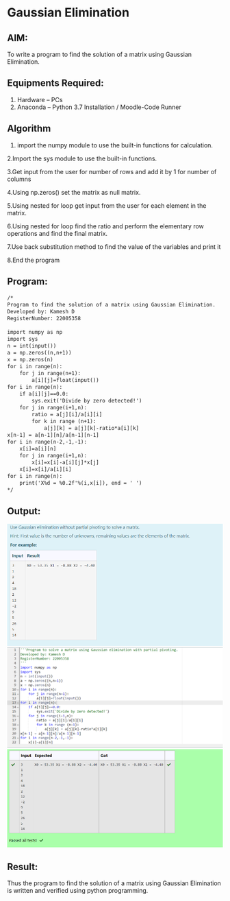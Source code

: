 # Gaussian Elimination

## AIM:
To write a program to find the solution of a matrix using Gaussian Elimination.

## Equipments Required:
1. Hardware – PCs
2. Anaconda – Python 3.7 Installation / Moodle-Code Runner

## Algorithm
1. import the numpy module to use the built-in functions for calculation.

2.Import the sys module to use the built-in functions.

3.Get input from the user for number of rows and add it by 1 for number of columns

4.Using np.zeros() set the matrix as null matrix.

5.Using nested for loop get input from the user for each element in the matrix.

6.Using nested for loop find the ratio and perform the elementary row operations and find the final matrix.

7.Use back substitution method to find the value of the variables and print it

8.End the program


## Program:
```
/*
Program to find the solution of a matrix using Gaussian Elimination.
Developed by: Kamesh D
RegisterNumber: 22005358

import numpy as np
import sys
n = int(input())
a = np.zeros((n,n+1))
x = np.zeros(n)
for i in range(n):
    for j in range(n+1):
        a[i][j]=float(input())
for i in range(n):
    if a[i][j]==0.0:
        sys.exit('Divide by zero detected!')
    for j in range(i+1,n):
        ratio = a[j][i]/a[i][i]
        for k in range (n+1):
            a[j][k] = a[j][k]-ratio*a[i][k]
x[n-1] = a[n-1][n]/a[n-1][n-1]
for i in range(n-2,-1,-1):
    x[i]=a[i][n]
    for j in range(i+1,n):
        x[i]=x[i]-a[i][j]*x[j]
    x[i]=x[i]/a[i][i]
for i in range(n):
    print('X%d = %0.2f'%(i,x[i]), end = ' ')
*/
```

## Output:
![](/Screenshot%202023-01-24%20001532.png)
![](/Screenshot%202023-01-24%20001652.png)
![](/Screenshot%202023-01-24%20001711.png)

## Result:
Thus the program to find the solution of a matrix using Gaussian Elimination is written and verified using python programming.


